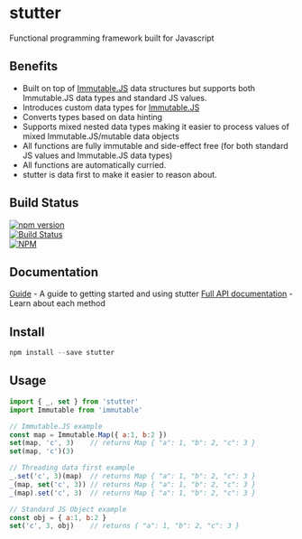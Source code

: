 # stutter
Functional programming framework built for Javascript


## Benefits
- Built on top of [Immutable.JS](https://facebook.github.io/immutable-js/) data structures but supports both Immutable.JS data types and standard JS values.
- Introduces custom data types for [Immutable.JS](https://facebook.github.io/immutable-js/)
- Converts types based on data hinting
- Supports mixed nested data types making it easier to process values of mixed Immutable.JS/mutable data objects
- All functions are fully immutable and side-effect free (for both standard JS values and Immutable.JS data types)
- All functions are automatically curried.
- stutter is data first to make it easier to reason about.

## Build Status

[![npm version](https://badge.fury.io/js/stutter.svg)](https://badge.fury.io/js/stutter)<br />
[![Build Status](https://travis-ci.org/brianneisler/stutter.svg)](https://travis-ci.org/brianneisler/stutter)<br />
[![NPM](https://nodei.co/npm/stutter.png?downloads=true&downloadRank=true&stars=true)](https://nodei.co/npm/stutter/)


## Documentation
[Guide](docs/GUIDE.md) - A guide to getting started and using stutter
[Full API documentation](docs/API.md) - Learn about each method


## Install

```js
npm install --save stutter
```


## Usage

```js
import { _, set } from 'stutter'
import Immutable from 'immutable'

// Immutable.JS example
const map = Immutable.Map({ a:1, b:2 })
set(map, 'c', 3)    // returns Map { "a": 1, "b": 2, "c": 3 }
set(map, 'c')(3)    

// Threading data first example
_.set('c', 3)(map)  // returns Map { "a": 1, "b": 2, "c": 3 }
_(map, set('c', 3)) // returns Map { "a": 1, "b": 2, "c": 3 }
_(map).set('c', 3)  // returns Map { "a": 1, "b": 2, "c": 3 }

// Standard JS Object example
const obj = { a:1, b:2 }
set('c', 3, obj)    // returns { "a": 1, "b": 2, "c": 3 }
```
